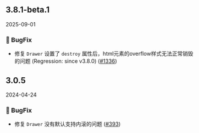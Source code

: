 ## 3.8.1-beta.1
2025-09-01

### 🐞 BugFix

- 修复 `Drawer` 设置了 `destroy` 属性后，html元素的overflow样式无法正常销毁的问题 (Regression: since v3.8.0) ([#1336](https://github.com/sheinsight/shineout-next/pull/1336))


## 3.0.5
2024-04-24

### 🐞 BugFix

- 修复 `Drawer` 没有默认支持内滚的问题 ([#393](https://github.com/sheinsight/shineout-next/pull/393))






